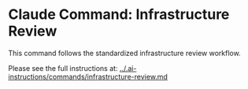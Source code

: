 # Claude Command: Infrastructure Review

This command follows the standardized infrastructure review workflow.

Please see the full instructions at: [../.ai-instructions/commands/infrastructure-review.md](../.ai-instructions/commands/infrastructure-review.md)
